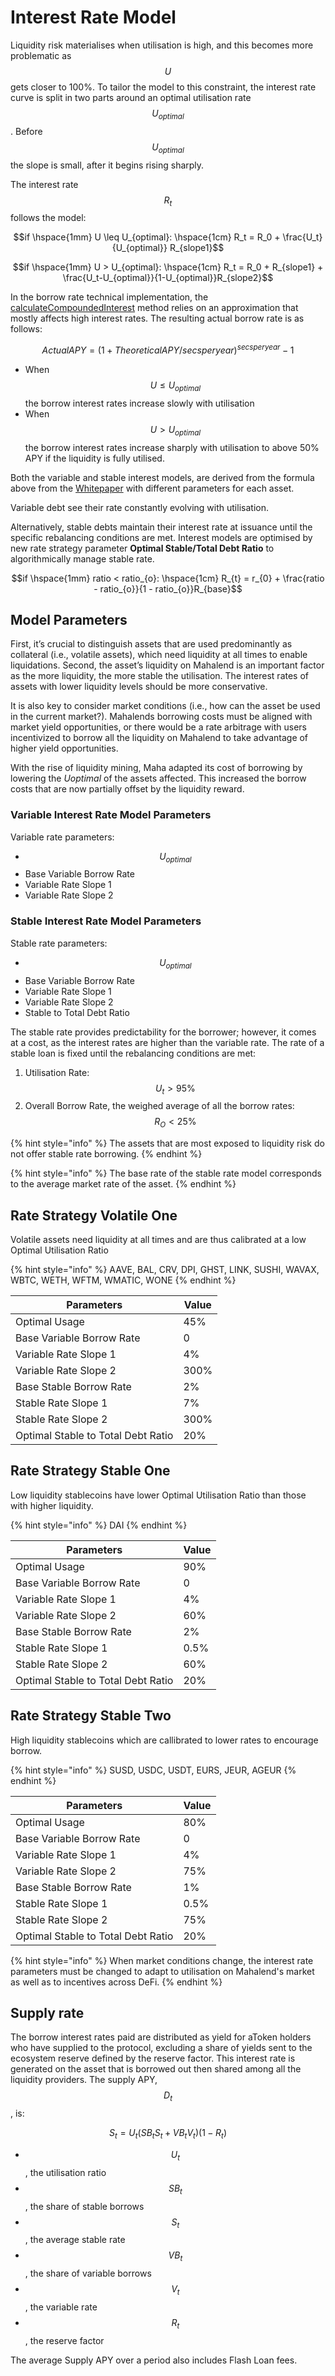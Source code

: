 # Interest Rate Model

Liquidity risk materialises when utilisation is high, and this becomes more problematic as $$U$$ gets closer to 100%. To tailor the model to this constraint, the interest rate curve is split in two parts around an optimal utilisation rate $$U_{optimal}$$. Before $$U_{optimal}$$the slope is small, after it begins rising sharply.

The interest rate$$R_t$$follows the model:

$$if \hspace{1mm} U \leq U_{optimal}: \hspace{1cm} R_t = R_0 + \frac{U_t}{U_{optimal}} R_{slope1}$$

$$if \hspace{1mm} U > U_{optimal}: \hspace{1cm} R_t = R_0 + R_{slope1} + \frac{U_t-U_{optimal}}{1-U_{optimal}}R_{slope2}$$

In the borrow rate technical implementation, the [calculateCompoundedInterest](https://github.com/aave/aave-v3-core/blob/e46341caf815edc268893f4f9398035f242375d9/contracts/protocol/libraries/math/MathUtils.sol#L51) method relies on an approximation that mostly affects high interest rates. The resulting actual borrow rate is as follows:

$$Actual APY = (1+Theoretical APY/secsperyear)^{secsperyear}-1$$

* When $$U \leq U_{optimal}$$ the borrow interest rates increase slowly with utilisation
* When $$U > U_{optimal}$$ the borrow interest rates increase sharply with utilisation to above 50% APY if the liquidity is fully utilised.

Both the variable and stable interest models, are derived from the formula above from the [Whitepaper](https://github.com/aave/aave-protocol/blob/master/docs/Aave\_Protocol\_Whitepaper\_v1\_0.pdf) with different parameters for each asset.

Variable debt see their rate constantly evolving with utilisation.

Alternatively, stable debts maintain their interest rate at issuance until the specific rebalancing conditions are met. Interest models are optimised by new rate strategy parameter **Optimal Stable/Total Debt Ratio** to algorithmically manage stable rate.

$$if \hspace{1mm} ratio < ratio_{o}: \hspace{1cm} R_{t} = r_{0} + \frac{ratio - ratio_{o}}{1 - ratio_{o}}R_{base}$$

## Model Parameters

First, it’s crucial to distinguish assets that are used predominantly as collateral (i.e., volatile assets), which need liquidity at all times to enable liquidations. Second, the asset’s liquidity on Mahalend is an important factor as the more liquidity, the more stable the utilisation. The interest rates of assets with lower liquidity levels should be more conservative.

It is also key to consider market conditions (i.e., how can the asset be used in the current market?). Mahalends borrowing costs must be aligned with market yield opportunities, or there would be a rate arbitrage with users incentivized to borrow all the liquidity on Mahalend to take advantage of higher yield opportunities.

With the rise of liquidity mining, Maha adapted its cost of borrowing by lowering the _Uoptimal_ of the assets affected. This increased the borrow costs that are now partially offset by the liquidity reward.

### Variable Interest Rate Model Parameters

Variable rate parameters:

* $$U_{optimal}$$
* Base Variable Borrow Rate
* Variable Rate Slope 1
* Variable Rate Slope 2

### Stable Interest Rate Model Parameters

Stable rate parameters:

* $$U_{optimal}$$
* Base Variable Borrow Rate
* Variable Rate Slope 1
* Variable Rate Slope 2
* Stable to Total Debt Ratio

The stable rate provides predictability for the borrower; however, it comes at a cost, as the interest rates are higher than the variable rate. The rate of a stable loan is fixed until the rebalancing conditions are met:

1. Utilisation Rate: $$U_t > 95\%$$
2. Overall Borrow Rate, the weighed average of all the borrow rates: $$R_O < 25\%$$

{% hint style="info" %}
The assets that are most exposed to liquidity risk do not offer stable rate borrowing.
{% endhint %}

{% hint style="info" %}
The base rate of the stable rate model corresponds to the average market rate of the asset.
{% endhint %}



## Rate Strategy Volatile One

Volatile assets need liquidity at all times and are thus calibrated at a low Optimal Utilisation Ratio

{% hint style="info" %}
AAVE, BAL, CRV, DPI, GHST, LINK, SUSHI, WAVAX, WBTC, WETH, WFTM, WMATIC, WONE
{% endhint %}

| Parameters                         | Value |
| ---------------------------------- | ----- |
| Optimal Usage                      | 45%   |
| Base Variable Borrow Rate          | 0     |
| Variable Rate Slope 1              | 4%    |
| Variable Rate Slope 2              | 300%  |
| Base Stable Borrow Rate            | 2%    |
| Stable Rate Slope 1                | 7%    |
| Stable Rate Slope 2                | 300%  |
| Optimal Stable to Total Debt Ratio | 20%   |

## Rate Strategy Stable One

Low liquidity stablecoins have lower Optimal Utilisation Ratio than those with higher liquidity.

{% hint style="info" %}
DAI
{% endhint %}

| Parameters                         | Value |
| ---------------------------------- | ----- |
| Optimal Usage                      | 90%   |
| Base Variable Borrow Rate          | 0     |
| Variable Rate Slope 1              | 4%    |
| Variable Rate Slope 2              | 60%   |
| Base Stable Borrow Rate            | 2%    |
| Stable Rate Slope 1                | 0.5%  |
| Stable Rate Slope 2                | 60%   |
| Optimal Stable to Total Debt Ratio | 20%   |

## Rate Strategy Stable Two

High liquidity stablecoins which are callibrated to lower rates to encourage borrow.

{% hint style="info" %}
SUSD, USDC, USDT, EURS, JEUR, AGEUR
{% endhint %}

| Parameters                         | Value |
| ---------------------------------- | ----- |
| Optimal Usage                      | 80%   |
| Base Variable Borrow Rate          | 0     |
| Variable Rate Slope 1              | 4%    |
| Variable Rate Slope 2              | 75%   |
| Base Stable Borrow Rate            | 1%    |
| Stable Rate Slope 1                | 0.5%  |
| Stable Rate Slope 2                | 75%   |
| Optimal Stable to Total Debt Ratio | 20%   |

{% hint style="info" %}
When market conditions change, the interest rate parameters must be changed to adapt to utilisation on Mahalend's market as well as to incentives across DeFi.
{% endhint %}

## Supply rate

The borrow interest rates paid are distributed as yield for aToken holders who have supplied to the protocol, excluding a share of yields sent to the ecosystem reserve defined by the reserve factor. This interest rate is generated on the asset that is borrowed out then shared among all the liquidity providers. The supply APY, $$D_t$$, is:

$$S_t = U_t ( SB_t S_t + VB_t V_t)(1-R_t)$$

* $$U_t$$, the utilisation ratio
* $$SB_t$$, the share of stable borrows
* $$S_t$$, the average stable rate
* $$VB_t$$, the share of variable borrows
* $$V_t$$, the variable rate
* $$R_t$$, the reserve factor

The average Supply APY over a period also includes Flash Loan fees.
